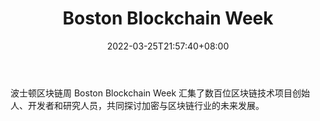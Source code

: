 ﻿---
weight: 
title: "Boston Blockchain Week"
description: "波士顿区块链周 Boston Blockchain Week 汇集了数百位区块链技术项目创始人、开发者和研究人员，共同探讨加密与区块链行业的未来发展"
date: 2022-03-25T21:57:40+08:00
lastmod: 2022-03-25T16:45:40+08:00
draft: false
authors: ["Metabd"]
featuredImage: "boston-blockchain-week.jpg"
link: ""
tags: ["元宇宙社区","Boston Blockchain Week"]
categories: ["navigation"]
navigation: ["元宇宙社区"]
lightgallery: true
toc: true
pinned: false
recommend: false
recommend1: false
---
波士顿区块链周 Boston Blockchain Week 汇集了数百位区块链技术项目创始人、开发者和研究人员，共同探讨加密与区块链行业的未来发展。
